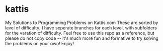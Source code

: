 # kattis
My Solutions to Programming Problems on Kattis.com
These are sorted by level of difficulty; I have seperate branches for each level, with subfolders for the varation of difficulty.
Feel free to use this repo as a reference, but please do not copy code -- it's much more fun and formative to try solving the problems on your own!
Enjoy!
